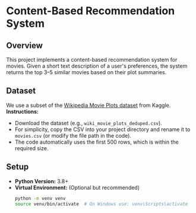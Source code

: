 # Content-Based Recommendation System

## Overview
This project implements a content-based recommendation system for movies. Given a short text description of a user's preferences, the system returns the top 3–5 similar movies based on their plot summaries.

## Dataset
We use a subset of the [Wikipedia Movie Plots dataset](https://www.kaggle.com/datasets/jrobischon/wikipedia-movie-plots) from Kaggle.  
**Instructions:**
- Download the dataset (e.g., `wiki_movie_plots_deduped.csv`).
- For simplicity, copy the CSV into your project directory and rename it to `movies.csv` (or modify the file path in the code).
- The code automatically uses the first 500 rows, which is within the required size.

## Setup
- **Python Version:** 3.8+
- **Virtual Environment:** (Optional but recommended)
  ```bash
  python -m venv venv
  source venv/bin/activate  # On Windows use: venv\Scripts\activate
